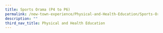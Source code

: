 ```yaml
---
title: Sports Orama (P4 to P6)
permalink: /new-town-experience/Physical-and-Health-Education/Sports-Orama/
description: ""
third_nav_title: Physical and Health Education
---
```

